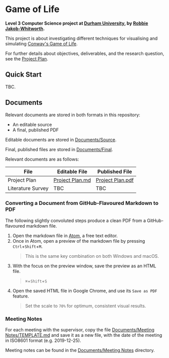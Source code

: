 # Game of Life
**Level 3 Computer Science project at [Durham University](https://www.dur.ac.uk/computer.science/), by [Robbie Jakob-Whitworth](https://robbie.xyz).**

This project is about investigating different techniques for visualising and simulating [Conway's Game of Life](https://en.wikipedia.org/wiki/Conway%27s_Game_of_Life).

For further details about objectives, deliverables, and the research question, see the [Project Plan](Documents/Source/Project%20Plan.md).

## Quick Start
TBC.

## Documents
Relevant documents are stored in both formats in this repository:
- An editable source
- A final, published PDF

Editable documents are stored in [Documents/Source](Documents/Source).

Final, published files are stored in [Documents/Final](Documents/Final).

Relevant documents are as follows:


|File        |Editable File        |Published File       |
|------------|---------------------|---------------------|
|Project Plan |[Project Plan.md](Documents/Source/Project%20Plan.md) |[Project Plan.pdf](Documents/Final/Project%20Plan.pdf)|
|Literature Survey|TBC|TBC|

### Converting a Document from GitHub-Flavoured Markdown to PDF
The following slightly convoluted steps produce a clean PDF from a GitHub-flavoured markdown file.

1. Open the markdown file in [Atom](https://atom.io/), a free text editor.
2. Once in Atom, open a preview of the markdown file by pressing `Ctrl`+`Shift`+`M`.
    > This is the same key combination on both Windows and macOS.
3. With the focus on the preview window, save the preview as an HTML file.
    > `⌘`+`Shift`+`S`
4. Open the saved HTML file in Google Chrome, and use its `Save as PDF` feature.
    > Set the scale to `70%` for optimum, consistent visual results.

### Meeting Notes
For each meeting with the supervisor, copy the file [Documents/Meeting Notes/TEMPLATE.md](Documents/Meeting%20Notes/TEMPLATE.md) and save it as a new file, with the date of the meeting in ISO8601 format (e.g. 2019-12-25).

Meeting notes can be found in the [Documents/Meeting Notes](Documents/Meeting%20Notes) directory.
